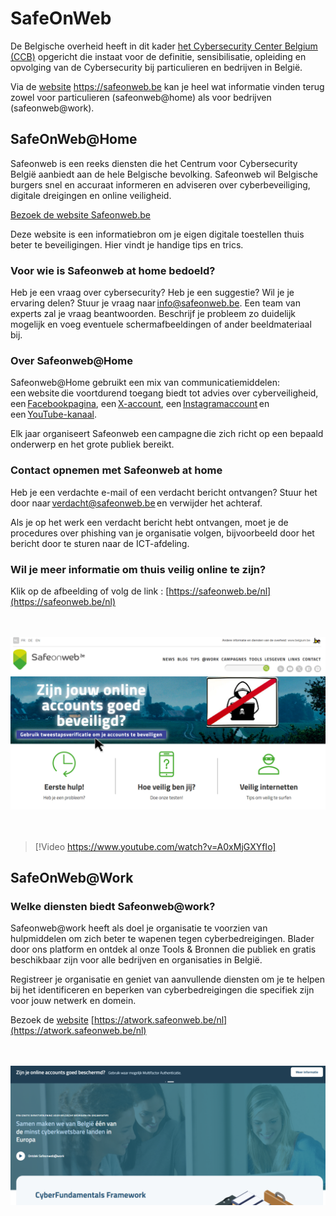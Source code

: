 # SafeOnWeb

De Belgische overheid heeft in dit kader [het Cybersecurity Center Belgium (CCB)](https://ccb.belgium.be/nl) opgericht die instaat voor de definitie, sensibilisatie, opleiding en opvolging van de Cybersecurity bij particulieren en bedrijven in België. 

Via de [website](https://safeonweb.be) https://safeonweb.be kan je heel wat informatie vinden terug zowel voor particulieren (safeonweb@home) als voor bedrijven (safeonweb@work). 

## SafeOnWeb@Home

Safeonweb is een reeks diensten die het Centrum voor Cybersecurity België aanbiedt aan de hele Belgische bevolking. Safeonweb wil Belgische burgers snel en accuraat informeren en adviseren over cyberbeveiliging, digitale dreigingen en online veiligheid. 

[Bezoek de website Safeonweb.be](https://safeonweb.be)

Deze website is een informatiebron om je eigen digitale toestellen thuis beter te beveiligingen.  Hier vindt je handige tips en trics. 

### Voor wie is Safeonweb at home bedoeld? 

Heb je een vraag over cybersecurity? Heb je een suggestie? Wil je je ervaring delen? Stuur je vraag naar info@safeonweb.be. Een team van experts zal je vraag beantwoorden. Beschrijf je probleem zo duidelijk mogelijk en voeg eventuele schermafbeeldingen of ander beeldmateriaal bij. 

### Over Safeonweb@Home 

Safeonweb@Home gebruikt een mix van communicatiemiddelen: een website die voortdurend toegang biedt tot advies over cyberveiligheid, een [Facebookpagina](https://www.facebook.com/Safeonweb.be), een [X-account](https://x.com/safeonweb_be), een [Instagramaccount](https://www.instagram.com/safeonweb.be/) en een [YouTube-kanaal](https://www.youtube.com/@safeonwebbe). 
 
Elk jaar organiseert Safeonweb een campagne die zich richt op een bepaald onderwerp en het grote publiek bereikt. 

### Contact opnemen met Safeonweb at home 

Heb je een verdachte e-mail of een verdacht bericht ontvangen? Stuur het door naar verdacht@safeonweb.be en verwijder het achteraf. 

Als je op het werk een verdacht bericht hebt ontvangen, moet je de procedures over phishing van je organisatie volgen, bijvoorbeeld door het bericht door te sturen naar de ICT-afdeling. 

### Wil je meer informatie om thuis veilig online te zijn? 

Klik op de afbeelding of volg de link : [https://safeonweb.be/nl](https://safeonweb.be/nl)

<div style="margin-top: 3rem; margin-bottom: 3rem">
<a  href="https://safeonweb.be/nl">
    <img src="../../images/security/safeonweb1.png">
</a>
</div>

> [!Video https://www.youtube.com/watch?v=A0xMjGXYfIo]

## SafeOnWeb@Work

### Welke diensten biedt Safeonweb@work? 

Safeonweb@work heeft als doel je organisatie te voorzien van hulpmiddelen om zich beter te wapenen tegen cyberbedreigingen.
Blader door ons platform en ontdek al onze Tools & Bronnen die publiek en gratis beschikbaar zijn voor alle bedrijven en organisaties in België. 

Registreer je organisatie en geniet van aanvullende diensten om je te helpen bij het identificeren en beperken van cyberbedreigingen die specifiek zijn voor jouw netwerk en domein. 

Bezoek de [website](https://atwork.safeonweb.be/nl) [https://atwork.safeonweb.be/nl](https://atwork.safeonweb.be/nl) 

<div style="margin-top: 3rem; margin-bottom: 3rem">
<a  href="https://safeonweb.be/nl">
    <img src="../../images/security/safeonweb2.png">
</a>
</div>
